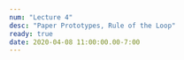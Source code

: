 ```yaml
---
num: "Lecture 4"
desc: "Paper Prototypes, Rule of the Loop"
ready: true
date: 2020-04-08 11:00:00.00-7:00
---
```


